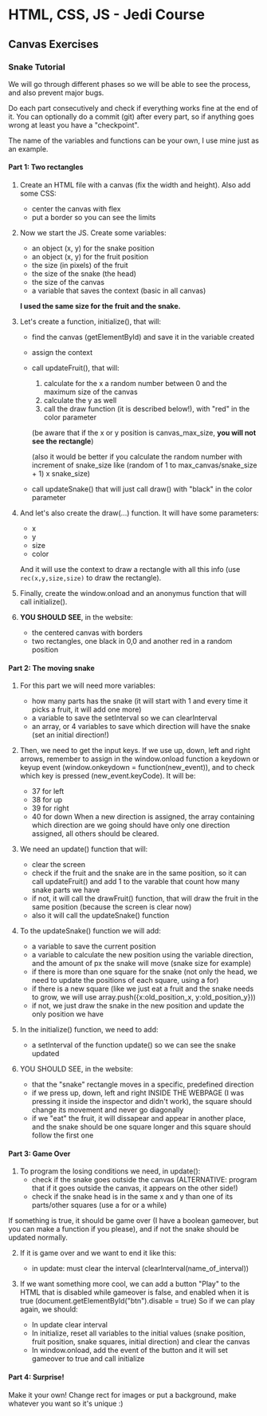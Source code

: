 # HTML, CSS, JS - Jedi Course
## Canvas Exercises

### Snake Tutorial

We will go through different phases so we will be able to see the process, and also prevent major bugs.

Do each part consecutively and check if everything works fine at the end of it. You can optionally do a commit (git) after every part, so if anything goes wrong at least you have a "checkpoint".

The name of the variables and functions can be your own, I use mine just as an example.

#### Part 1: Two rectangles

1. Create an HTML file with a canvas (fix the width and height). Also add some CSS:
   - center the canvas with flex
   - put a border so you can see the limits

1. Now we start the JS. Create some variables:
   - an object (x, y) for the snake position
   - an object (x, y) for the fruit position
   - the size (in pixels) of the fruit
   - the size of the snake (the head) 
   - the size of the canvas
   - a variable that saves the context (basic in all canvas)

   **I used the same size for the fruit and the snake.**


1. Let's create a function, initialize(), that will:
   * find the canvas (getElementById) and save it in the variable created
   * assign the context
   * call updateFruit(), that will:
      1. calculate for the x a random number between 0 and the maximum size of the canvas
      1. calculate the y as well
      1. call the draw function (it is described below!), with "red" in the color parameter
      
      (be aware that if the x or y position is canvas_max_size, **you will not see the rectangle**)
      
      (also it would be better if you calculate the random number with increment of snake_size like (random of 1 to max_canvas/snake_size + 1) x snake_size)
      
   * call updateSnake() that will just call draw() with "black" in the color parameter


1. And let's also create the draw(...) function. It will have some parameters: 
   - x
   - y
   - size
   - color

   And it will use the context to draw a rectangle with all this info (use `rec(x,y,size,size)` to draw the rectangle).

1. Finally, create the window.onload and an anonymus function that will call initialize().

1. **YOU SHOULD SEE**, in the website:
   - the centered canvas with borders
   - two rectangles, one black in 0,0 and another red in a random position

#### Part 2: The moving snake

1. For this part we will need more variables:
   - how many parts has the snake (it will start with 1 and every time it picks a fruit, it will add one more)
   - a variable to save the setInterval so we can clearInterval
   - an array, or 4 variables to save which direction will have the snake (set an initial direction!)

2. Then, we need to get the input keys. If we use up, down, left and right arrows, remember to assign in the window.onload function a keydown or keyup event (window.onkeydown = function(new_event)), 
and to check which key is pressed (new_event.keyCode). It will be:
   - 37 for left
   - 38 for up
   - 39 for right
   - 40 for down
When a new direction is assigned, the array containing which direction are we going should have only one direction assigned, all others should be cleared.

3. We need an update() function that will:
   - clear the screen
   - check if the fruit and the snake are in the same position, so it can call updateFruit() and add 1 to the varable that count how many snake parts we have
   - if not, it will call the drawFruit() function, that will draw the fruit in the same position (because the screen is clear now)
   - also it will call the updateSnake() function

4. To the updateSnake() function we will add:
   - a variable to save the current position
   - a variable to calculate the new position using the variable direction, and the amount of px the snake will move (snake size for example)
   - if there is more than one square for the snake (not only the head, we need to update the positions of each square, using a for)
   - if there is a new square (like we just eat a fruit and the snake needs to grow, we will use array.push({x:old_position_x, y:old_position_y}))
   - if not, we just draw the snake in the new position and update the only position we have

5. In the initialize() function, we need to add:
   - a setInterval of the function update() so we can see the snake updated

6. YOU SHOULD SEE, in the website:
   - that the "snake" rectangle moves in a specific, predefined direction 
   - if we press up, down, left and right INSIDE THE WEBPAGE (I was pressing it inside the inspector and didn't work), the square should change its movement and never go diagonally
   - if we "eat" the fruit, it will dissapear and appear in another place, and the snake should be one square longer and this square should follow the first one

#### Part 3: Game Over

1. To program the losing conditions we need, in update():
   - check if the snake goes outside the canvas (ALTERNATIVE: program that if it goes outside the canvas, it appears on the other side!)
   - check if the snake head is in the same x and y than one of its parts/other squares (use a for or a while)

  If something is true, it should be game over (I have a boolean gameover, but you can make a function if you please), and if not the snake should be updated normally.

2. If it is game over and we want to end it like this:
   - in update: must clear the interval (clearInterval(name_of_interval))

3. If we want something more cool, we can add a button "Play" to the HTML that is disabled while gameover is false, and enabled when it is true (document.getElementById("btn").disable = true)
So if we can play again, we should:
   - In update clear interval
   - In initialize, reset all variables to the initial values (snake position, fruit position, snake squares, initial direction) and clear the canvas
   - In window.onload, add the event of the button and it will set gameover to true and call initialize

#### Part 4: Surprise!

Make it your own! Change rect for images or put a background, make whatever you want so it's unique :)
